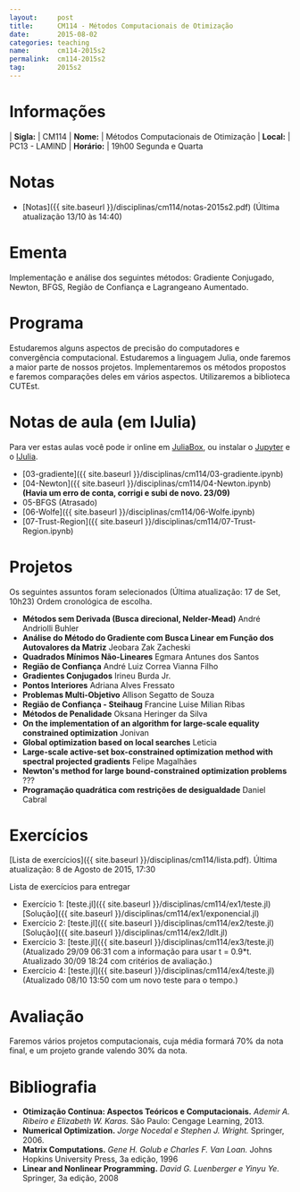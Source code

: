 ```yaml
---
layout:     post
title:      CM114 - Métodos Computacionais de Otimização
date:       2015-08-02
categories: teaching
name:       cm114-2015s2
permalink:  cm114-2015s2
tag:        2015s2
---
```


# Informações

  | **Sigla:**   | CM114
  | **Nome:**    | Métodos Computacionais de Otimização
  | **Local:**   | PC13 - LAMIND
  | **Horário:** | 19h00 Segunda e Quarta

# Notas

  - [Notas]({{ site.baseurl }}/disciplinas/cm114/notas-2015s2.pdf)
    (Última atualização 13/10 às 14:40)

# Ementa

Implementação e análise dos seguintes métodos: Gradiente Conjugado, Newton,
BFGS, Região de Confiança e Lagrangeano Aumentado.

# Programa

Estudaremos alguns aspectos de precisão do computadores e convergência
computacional.
Estudaremos a linguagem Julia, onde faremos a maior parte de nossos projetos.
Implementaremos os métodos propostos e faremos comparações deles em vários
aspectos.
Utilizaremos a biblioteca CUTEst.

# Notas de aula (em IJulia)

Para ver estas aulas você pode ir online em
[JuliaBox](https://www.juliabox.org),
ou instalar o [Jupyter](https://jupyter.org/) e o
[IJulia](https://github.com/JuliaLang/IJulia.jl).

  - [03-gradiente]({{ site.baseurl }}/disciplinas/cm114/03-gradiente.ipynb)
  - [04-Newton]({{ site.baseurl }}/disciplinas/cm114/04-Newton.ipynb)
    **(Havia um erro de conta, corrigi e subi de novo. 23/09)**
  - 05-BFGS (Atrasado)
  - [06-Wolfe]({{ site.baseurl }}/disciplinas/cm114/06-Wolfe.ipynb)
  - [07-Trust-Region]({{ site.baseurl }}/disciplinas/cm114/07-Trust-Region.ipynb)

# Projetos

Os seguintes assuntos foram selecionados (Última atualização: 17 de Set, 10h23)
Ordem cronológica de escolha.

  - **Métodos sem Derivada (Busca direcional, Nelder-Mead)**
    André Andriolli Buhler
  - **Análise do Método do Gradiente com Busca Linear em Função dos Autovalores
    da Matriz**
    Jeobara Zak Zacheski
  - **Quadrados Mínimos Não-Lineares**
    Egmara Antunes dos Santos
  - **Região de Confiança**
    André Luiz Correa Vianna Filho
  - **Gradientes Conjugados**
    Irineu Burda Jr.
  - **Pontos Interiores**
    Adriana Alves Fressato
  - **Problemas Multi-Objetivo**
    Allison Segatto de Souza
  - **Região de Confiança - Steihaug**
    Francine Luise Milian Ribas
  - **Métodos de Penalidade**
    Oksana Heringer da Silva
  - **On the implementation of an algorithm for large-scale equality constrained
    optimization**
    Jonivan
  - **Global optimization based on local searches**
    Leticia
  - **Large-scale active-set box-constrained optimization method with spectral
    projected gradients**
    Felipe Magalhães
  - **Newton's method for large bound-constrained optimization problems**
    ???
  - **Programação quadrática com restrições de desigualdade**
    Daniel Cabral

# Exercícios

[Lista de exercícios]({{ site.baseurl }}/disciplinas/cm114/lista.pdf).
Última atualização: 8 de Agosto de 2015, 17:30

Lista de exercícios para entregar

  - Exercício 1: [teste.jl]({{ site.baseurl }}/disciplinas/cm114/ex1/teste.jl)
    [Solução]({{ site.baseurl }}/disciplinas/cm114/ex1/exponencial.jl)
  - Exercício 2: [teste.jl]({{ site.baseurl }}/disciplinas/cm114/ex2/teste.jl)
    [Solução]({{ site.baseurl }}/disciplinas/cm114/ex2/ldlt.jl)
  - Exercício 3: [teste.jl]({{ site.baseurl }}/disciplinas/cm114/ex3/teste.jl)
    (Atualizado 29/09 06:31 com a informação
    para usar t = 0.9*t. Atualizado 30/09 18:24 com critérios de avaliação.)
  - Exercício 4: [teste.jl]({{ site.baseurl }}/disciplinas/cm114/ex4/teste.jl)
    (Atualizado 08/10 13:50 com um novo teste para o tempo.)

# Avaliação

Faremos vários projetos computacionais, cuja média formará 70% da nota final,
e um projeto grande valendo 30% da nota.

# Bibliografia

  - **Otimização Contínua: Aspectos Teóricos e Computacionais.**
    *Ademir A. Ribeiro e Elizabeth W. Karas.*
    São Paulo: Cengage Learning,
    2013.
  - **Numerical Optimization.**
    *Jorge Nocedal e Stephen J. Wright.*
    Springer,
    2006.
  - **Matrix Computations.**
    *Gene H. Golub e Charles F. Van Loan.*
    Johns Hopkins University Press,
    3a edição,
    1996
  - **Linear and Nonlinear Programming.**
    *David G. Luenberger e Yinyu Ye.*
    Springer,
    3a edição,
    2008
